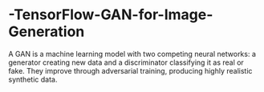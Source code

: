 # -TensorFlow-GAN-for-Image-Generation
A GAN is a machine learning model with two competing neural networks: a generator creating new data and a discriminator classifying it as real or fake. They improve through adversarial training, producing highly realistic synthetic data.

